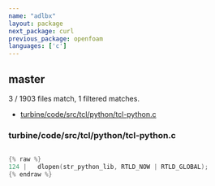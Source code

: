 ```yaml
---
name: "adlbx"
layout: package
next_package: curl
previous_package: openfoam
languages: ['c']
---
```

## master
3 / 1903 files match, 1 filtered matches.

 - [turbine/code/src/tcl/python/tcl-python.c](#turbinecodesrctclpythontcl-pythonc)

### turbine/code/src/tcl/python/tcl-python.c

```c

{% raw %}
124 |   dlopen(str_python_lib, RTLD_NOW | RTLD_GLOBAL);
{% endraw %}

```